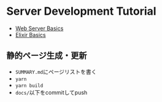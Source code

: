 # Server Development Tutorial

- [Web Server Basics](basics/basics.md)
- [Elixir Basics](elixir/elixir.md)

## 静的ページ生成・更新

- `SUMMARY.md`にページリストを書く
- `yarn`
- `yarn build`
- `docs/`以下をcommitしてpush

